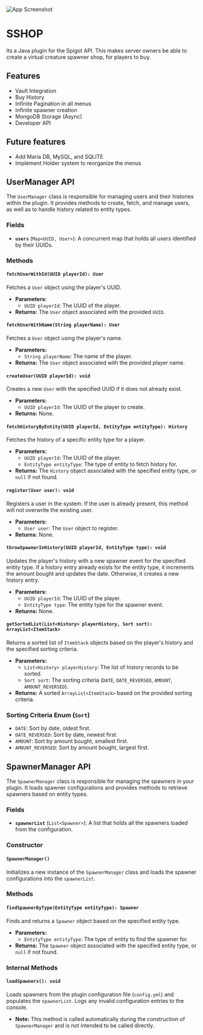 ![App Screenshot](https://i.imgur.com/xnXwU41.png)

# SSHOP

Its a Java plugin for the Spigot API. This makes server owners be able to create a virtual creature spawner shop, for players to buy.

## Features

- Vault Integration
- Buy History
- Infinite Pagination in all menus
- Infinite spawner creation
- MongoDB Storage (Async)
- Developer API


## Future features

- Add Maria DB, MySQL, and SQLITE
- Implement Holder system to reorganize the menus


## UserManager API

The `UserManager` class is responsible for managing users and their histories within the plugin. It provides methods to create, fetch, and manage users, as well as to handle history related to entity types.

### Fields

- **`users`** (`Map<UUID, User>`): A concurrent map that holds all users identified by their UUIDs.

### Methods

#### `fetchUserWithId(UUID playerId): User`

Fetches a `User` object using the player's UUID.

- **Parameters:**
  - `UUID playerId`: The UUID of the player.
- **Returns:** The `User` object associated with the provided `UUID`.

#### `fetchUserWithName(String playerName): User`

Fetches a `User` object using the player's name.

- **Parameters:**
  - `String playerName`: The name of the player.
- **Returns:** The `User` object associated with the provided player name.

#### `createUser(UUID playerId): void`

Creates a new `User` with the specified UUID if it does not already exist.

- **Parameters:**
  - `UUID playerId`: The UUID of the player to create.
- **Returns:** None.

#### `fetchHistoryByEntity(UUID playerId, EntityType entityType): History`

Fetches the history of a specific entity type for a player.

- **Parameters:**
  - `UUID playerId`: The UUID of the player.
  - `EntityType entityType`: The type of entity to fetch history for.
- **Returns:** The `History` object associated with the specified entity type, or `null` if not found.

#### `register(User user): void`

Registers a user in the system. If the user is already present, this method will not overwrite the existing user.

- **Parameters:**
  - `User user`: The `User` object to register.
- **Returns:** None.

#### `throwSpawnerInHistory(UUID playerId, EntityType type): void`

Updates the player's history with a new spawner event for the specified entity type. If a history entry already exists for the entity type, it increments the amount bought and updates the date. Otherwise, it creates a new history entry.

- **Parameters:**
  - `UUID playerId`: The UUID of the player.
  - `EntityType type`: The entity type for the spawner event.
- **Returns:** None.

#### `getSortedList(List<History> playerHistory, Sort sort): ArrayList<ItemStack>`

Returns a sorted list of `ItemStack` objects based on the player's history and the specified sorting criteria.

- **Parameters:**
  - `List<History> playerHistory`: The list of history records to be sorted.
  - `Sort sort`: The sorting criteria (`DATE`, `DATE_REVERSED`, `AMOUNT`, `AMOUNT_REVERSED`).
- **Returns:** A sorted `ArrayList<ItemStack>` based on the provided sorting criteria.

### Sorting Criteria Enum (`Sort`)

- `DATE`: Sort by date, oldest first.
- `DATE_REVERSED`: Sort by date, newest first.
- `AMOUNT`: Sort by amount bought, smallest first.
- `AMOUNT_REVERSED`: Sort by amount bought, largest first.

## SpawnerManager API

The `SpawnerManager` class is responsible for managing the spawners in your plugin. It loads spawner configurations and provides methods to retrieve spawners based on entity types.

### Fields

- **`spawnerList`** (`List<Spawner>`): A list that holds all the spawners loaded from the configuration.

### Constructor

#### `SpawnerManager()`

Initializes a new instance of the `SpawnerManager` class and loads the spawner configurations into the `spawnerList`.

### Methods

#### `findSpawnerByType(EntityType entityType): Spawner`

Finds and returns a `Spawner` object based on the specified entity type.

- **Parameters:**
  - `EntityType entityType`: The type of entity to find the spawner for.
- **Returns:** The `Spawner` object associated with the specified entity type, or `null` if not found.

### Internal Methods

#### `loadSpawners(): void`

Loads spawners from the plugin configuration file (`config.yml`) and populates the `spawnerList`. Logs any invalid configuration entries to the console.

- **Note:** This method is called automatically during the construction of `SpawnerManager` and is not intended to be called directly.
